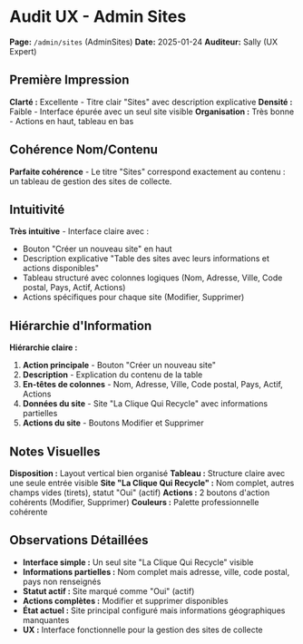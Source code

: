 # Audit UX - Admin Sites
**Page:** `/admin/sites` (AdminSites)
**Date:** 2025-01-24
**Auditeur:** Sally (UX Expert)

## Première Impression
**Clarté :** Excellente - Titre clair "Sites" avec description explicative
**Densité :** Faible - Interface épurée avec un seul site visible
**Organisation :** Très bonne - Actions en haut, tableau en bas

## Cohérence Nom/Contenu
**Parfaite cohérence** - Le titre "Sites" correspond exactement au contenu : un tableau de gestion des sites de collecte.

## Intuitivité
**Très intuitive** - Interface claire avec :
- Bouton "Créer un nouveau site" en haut
- Description explicative "Table des sites avec leurs informations et actions disponibles"
- Tableau structuré avec colonnes logiques (Nom, Adresse, Ville, Code postal, Pays, Actif, Actions)
- Actions spécifiques pour chaque site (Modifier, Supprimer)

## Hiérarchie d'Information
**Hiérarchie claire :**
1. **Action principale** - Bouton "Créer un nouveau site"
2. **Description** - Explication du contenu de la table
3. **En-têtes de colonnes** - Nom, Adresse, Ville, Code postal, Pays, Actif, Actions
4. **Données du site** - Site "La Clique Qui Recycle" avec informations partielles
5. **Actions du site** - Boutons Modifier et Supprimer

## Notes Visuelles
**Disposition :** Layout vertical bien organisé
**Tableau :** Structure claire avec une seule entrée visible
**Site "La Clique Qui Recycle" :** Nom complet, autres champs vides (tirets), statut "Oui" (actif)
**Actions :** 2 boutons d'action cohérents (Modifier, Supprimer)
**Couleurs :** Palette professionnelle cohérente

## Observations Détaillées
- **Interface simple :** Un seul site "La Clique Qui Recycle" visible
- **Informations partielles :** Nom complet mais adresse, ville, code postal, pays non renseignés
- **Statut actif :** Site marqué comme "Oui" (actif)
- **Actions complètes :** Modifier et supprimer disponibles
- **État actuel :** Site principal configuré mais informations géographiques manquantes
- **UX :** Interface fonctionnelle pour la gestion des sites de collecte
